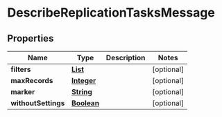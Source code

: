 

# DescribeReplicationTasksMessage

<p/>

## Properties

| Name | Type | Description | Notes |
|------------ | ------------- | ------------- | -------------|
|**filters** | [**List**](List.md) |  |  [optional] |
|**maxRecords** | [**Integer**](Integer.md) |  |  [optional] |
|**marker** | [**String**](String.md) |  |  [optional] |
|**withoutSettings** | [**Boolean**](Boolean.md) |  |  [optional] |



